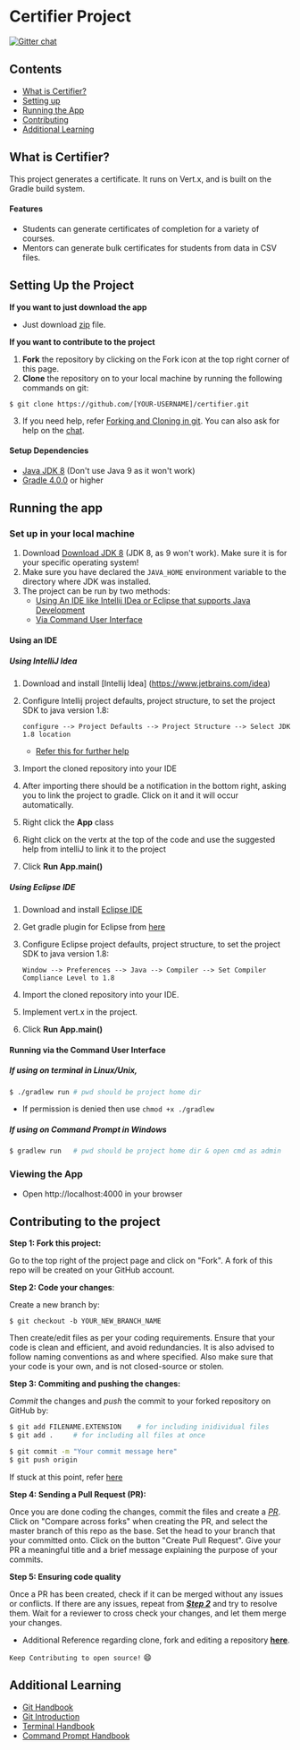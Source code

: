 # Certifier Project

[![Gitter chat](https://badges.gitter.im/gitterHQ/services.svg)](https://gitter.im/jboss-outreach)

## Contents
* [What is Certifier?](#desc)
* [Setting up](#setup)
* [Running the App](#run)
* [Contributing](#contribute)
* [Additional Learning](#learning)

## <a id="desc"></a> What is Certifier?
This project generates a certificate. It runs on Vert.x, and is built on the Gradle build system.

#### Features
* Students can generate certificates of completion for a variety of courses.
* Mentors can generate bulk certificates for students from data in CSV files.

## <a id="setup"></a> Setting Up the Project

**If you want to just download the app**

- Just download [zip](https://github.com/jboss-outreach/certifier/archive/master.zip) file.

**If you want to contribute to the project**

1. **Fork** the repository by clicking on the Fork icon at the top right corner of this page.
2. **Clone** the repository on to your local machine by running the following commands on git:
```
$ git clone https://github.com/[YOUR-USERNAME]/certifier.git
```

3. If you need help, refer [Forking and Cloning in git](https://help.github.com/articles/fork-a-repo/). You can also ask for help on the [chat](https://gitter.im/jboss-outreach/gci).

#### Setup Dependencies
* [Java JDK 8](http://www.oracle.com/technetwork/java/javase/downloads/jdk8-downloads-2133151.html) (Don't use Java 9 as it won't work)
* [Gradle 4.0.0](https://gradle.org/releases/) or higher

## <a id="run"></a> Running the app

### Set up in your local machine

1. Download [Download JDK 8](http://www.oracle.com/technetwork/java/javase/downloads/jdk8-downloads-2133151.html) (JDK 8, as 9 won't work). Make sure it is for your specific operating system!
2. Make sure you have declared the `JAVA_HOME` environment variable to the directory where JDK was installed.
3. The project can be run by two methods:
	* [Using An IDE like Intellij IDea or Eclipse that supports Java Development](#ide)
	* [Via Command User Interface](#cui)

#### <a id = "ide"> </a> Using an IDE

##### Using IntelliJ Idea
1. Download and install [Intellij Idea] (https://www.jetbrains.com/idea)
2. Configure Intellij project defaults, project structure, to set the project SDK to java version 1.8:

    ```
    configure --> Project Defaults --> Project Structure --> Select JDK 1.8 location
    ```

	* [Refer this for further help](https://www.jetbrains.com/help/idea/defining-a-jdk-and-a-mobile-sdk-in-intellij-idea.html)
3. Import the cloned repository into your IDE
4. After importing there should be a notification in the bottom right, asking you to link the project to gradle. Click on it and it will occur automatically.
5. Right click the **App** class
6. Right click on the vertx at the top of the code and use the suggested help from intelliJ to link it to the project
7. Click **Run App.main()**

##### Using Eclipse IDE
1. Download and install [Eclipse IDE](https://eclipse.org/)
2. Get gradle plugin for Eclipse from [here](https://steffenschaefer.github.io/gwt-gradle-plugin/doc/latest/eclipse)
3. Configure Eclipse project defaults, project structure, to set the project SDK to java version 1.8:

	```
    Window --> Preferences --> Java --> Compiler --> Set Compiler Compliance Level to 1.8
    ```
4. Import the cloned repository into your IDE.
5. Implement vert.x in the project.
5. Click **Run App.main()**

#### <a id = "cui"> </a> Running via the Command User Interface

##### If using on terminal in Linux/Unix,
```sh
$ ./gradlew run # pwd should be project home dir
```
* If permission is denied then use `chmod +x ./gradlew`

##### If using on Command Prompt in Windows
```sh
$ gradlew run   # pwd should be project home dir & open cmd as admin
```

### Viewing the App
* Open http://localhost:4000 in your browser

## <a id="contribute"></a> Contributing to the project

**Step 1: Fork this project:**

Go to the top right of the project page and click on "Fork". A fork of this repo will be created on your GitHub account.

<a id="step2"></a> **Step 2: Code your changes**:

Create a new branch by:
```
$ git checkout -b YOUR_NEW_BRANCH_NAME
```
Then create/edit files as per your coding requirements. Ensure that your code is clean and efficient, and avoid redundancies. It is also advised to follow naming conventions as and where specified. Also make sure that your code is your own, and is not closed-source or stolen.

**Step 3: Commiting and pushing the changes:**

*Commit* the changes and *push* the commit to your forked repository on GitHub by:
```sh
$ git add FILENAME.EXTENSION    # for including inidividual files
$ git add .     # for including all files at once
```
```sh
$ git commit -m "Your commit message here"
$ git push origin
```
If stuck at this point, refer [here](https://readwrite.com/2013/10/02/github-for-beginners-part-2/)

**Step 4: Sending a Pull Request (PR):**

Once you are done coding the changes, commit the files and create a [*PR*](https://help.github.com/articles/about-pull-requests/). Click on "Compare across forks" when creating the PR, and select the master branch of this repo as the base. Set the head to your branch that your committed onto. Click on the button "Create Pull Request". Give your PR a meaningful title and a brief message explaining the purpose of your commits.

**Step 5: Ensuring code quality**

Once a PR has been created, check if it can be merged without any issues or conflicts. If there are any issues, repeat from [***Step 2***](#step2) and try to resolve them. Wait for a reviewer to cross check your changes, and let them merge your changes.

* Additional Reference regarding clone, fork and editing a repository [**here**](https://egghead.io/lessons/javascript-how-to-fork-and-clone-a-github-repository).


`Keep Contributing to open source!` :smile:


## <a id = "learning"> </a> Additional Learning

- [Git Handbook](https://guides.github.com/introduction/git-handbook)
- [Git Introduction](https://guides.github.com/introduction/flow)
- [Terminal Handbook](http://linuxcommand.org/)
- [Command Prompt Handbook](http://www.makeuseof.com/tag/a-beginners-guide-to-the-windows-command-line/)

